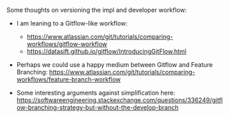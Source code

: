 Some thoughts on versioning the impl and developer workflow:

- I am leaning to a Gitflow-like workflow:
   - https://www.atlassian.com/git/tutorials/comparing-workflows/gitflow-workflow
   - https://datasift.github.io/gitflow/IntroducingGitFlow.html
   
- Perhaps we could use a happy medium between Gitflow and Feature Branching: https://www.atlassian.com/git/tutorials/comparing-workflows/feature-branch-workflow

- Some interesting arguments against simplification here: https://softwareengineering.stackexchange.com/questions/336249/gitflow-branching-strategy-but-without-the-develop-branch
